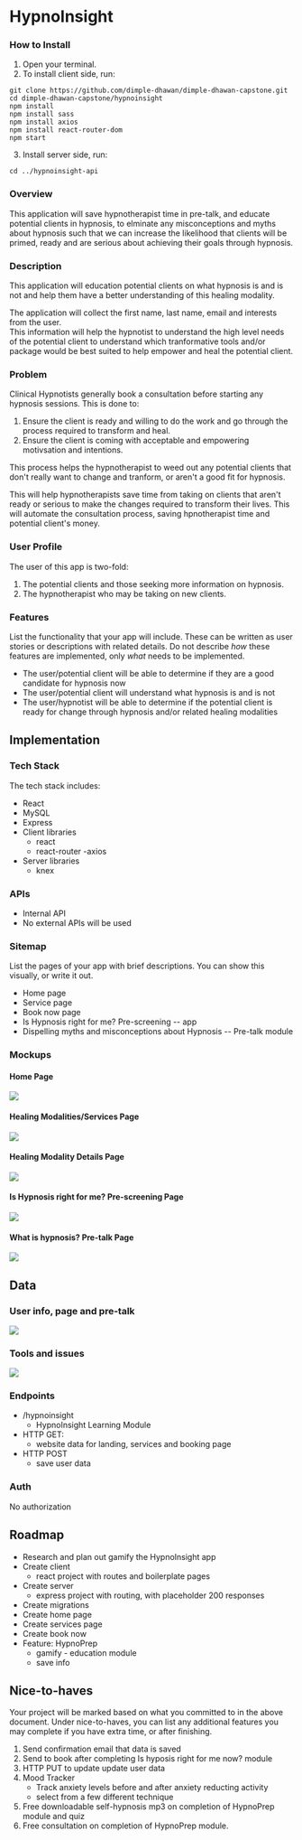 # HypnoInsight

### How to Install
1.  Open your terminal.   
2.  To install client side, run: 
```
git clone https://github.com/dimple-dhawan/dimple-dhawan-capstone.git
cd dimple-dhawan-capstone/hypnoinsight
npm install
npm install sass
npm install axios
npm install react-router-dom
npm start
```

3.  Install server side, run:
```
cd ../hypnoinsight-api
```



### Overview 
 This application will save hypnotherapist time in pre-talk, and educate potential clients in hypnosis, to elminate any misconceptions and myths about hypnosis such that we can increase the likelihood that clients will be primed, ready and are serious about achieving their goals through hypnosis.  

### Description
This application will education potential clients on what hypnosis is and is not and help them have a better understanding of this healing modality.

The application will collect the first name, last name, email and interests from the user.  
This information will help the hypnotist to understand the high level needs of the potential client to understand which tranformative tools and/or package would be best suited to help empower and heal the potential client.

### Problem
Clinical Hypnotists generally book a consultation before starting any hypnosis sessions. This is done to:

1.  Ensure the client is ready and willing to do the work and go through the process required to transform and heal.
2.  Ensure the client is coming with acceptable and empowering motivsation and intentions.

This process helps the hypnotherapist to weed out any potential clients that don't really want to change and tranform, or aren't a good fit for hypnosis.

This will help hypnotherapists save time from taking on clients that aren't ready or serious to make the changes required to transform their lives. This will automate the consultation process, saving hpnotherapist time and potential client's money.

### User Profile
The user of this app is two-fold:

1.  The potential clients and those seeking more information on hypnosis.
2.  The hypnotherapist who may be taking on new clients.

### Features
List the functionality that your app will include. These can be written as user stories or descriptions with related details. Do not describe _how_ these features are implemented, only _what_ needs to be implemented.

- The user/potential client will be able to determine if they are a good candidate for hypnosis now
- The user/potential client will understand what hypnosis is and is not
- The user/hypnotist will be able to determine if the potential client is ready for change through hypnosis and/or related healing modalities

## Implementation

### Tech Stack
The tech stack includes:
- React
- MySQL
- Express
- Client libraries
  - react
  - react-router
  -axios
- Server libraries
  - knex

### APIs
- Internal API
- No external APIs will be used

### Sitemap

List the pages of your app with brief descriptions. You can show this visually, or write it out.

- Home page
- Service page
- Book now page
- Is Hypnosis right for me? Pre-screening -- app
- Dispelling myths and misconceptions about Hypnosis -- Pre-talk module

### Mockups

#### Home Page
![](assets/pages/landing.jpg)

#### Healing Modalities/Services Page
![](assets/pages/healing-modalities.jpg)

#### Healing Modality Details Page
![](assets/pages/healing-modality.jpg)

#### Is Hypnosis right for me? Pre-screening Page
![](assets/pages/hypno-ready-checklist.jpg)

#### What is hypnosis? Pre-talk Page
![](assets/pages/pretalk-module.jpg)


## Data

### User info, page and pre-talk
![](assets/schema/Users.png)

### Tools and issues
![](assets/schema/healing-modalities.png)


### Endpoints
- /hypnoinsight
  - HypnoInsight Learning Module
- HTTP GET:
  - website data for landing, services and booking page
- HTTP POST
  - save user data

  
### Auth
No authorization 

## Roadmap
- Research and plan out gamify the HypnoInsight app
- Create client
  - react project with routes and boilerplate pages
- Create server
  - express project with routing, with placeholder 200 responses
- Create migrations
- Create home page
- Create services page
- Create book now  
- Feature: HypnoPrep
    - gamify - education module 
    - save info


## Nice-to-haves

Your project will be marked based on what you committed to in the above document. Under nice-to-haves, you can list any additional features you may complete if you have extra time, or after finishing.

1.  Send confirmation email that data is saved
2.  Send to book after completing Is hyposis right for me now? module
3.  HTTP PUT to update update user data
4.  Mood Tracker
    - Track anxiety levels before and after anxiety reducting activity
    - select from a few different technique
5.  Free downloadable self-hypnosis mp3 on completion of HypnoPrep module
and quiz
6.  Free consultation on completion of HypnoPrep module.